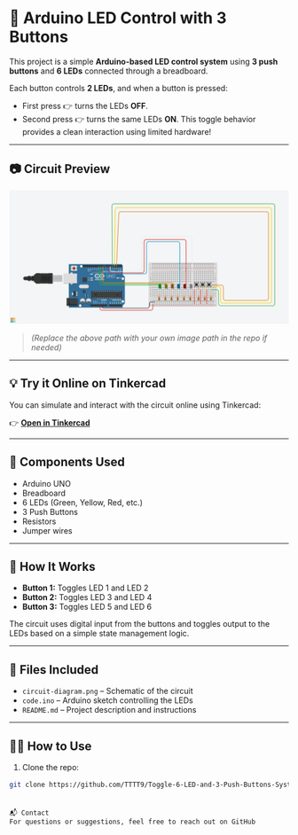 # 🔌 Arduino LED Control with 3 Buttons

This project is a simple **Arduino-based LED control system** using **3 push buttons** and **6 LEDs** connected through a breadboard.

Each button controls **2 LEDs**, and when a button is pressed:
- First press 👉 turns the LEDs **OFF**.
- Second press 👉 turns the same LEDs **ON**.
This toggle behavior provides a clean interaction using limited hardware!

---

## 📷 Circuit Preview

![Circuit Design](Toggle%206%20LED%20and%203%20Push%20Buttons%20System%20Using%20Arduino.png)

> *(Replace the above path with your own image path in the repo if needed)*

---

## 💡 Try it Online on Tinkercad

You can simulate and interact with the circuit online using Tinkercad:

👉 **[Open in Tinkercad](https://www.tinkercad.com/things/2LjdCgTWgLH-toggle-6-led-and-3-push-buttons-system-using-arduino?sharecode=5-GmaZhDPVMmS_iglEOIBNqjl3JkC33ojW25t5hQPAs)**

---

## 🧰 Components Used

- Arduino UNO
- Breadboard
- 6 LEDs (Green, Yellow, Red, etc.)
- 3 Push Buttons
- Resistors
- Jumper wires

---

## 🧠 How It Works

- **Button 1:** Toggles LED 1 and LED 2  
- **Button 2:** Toggles LED 3 and LED 4  
- **Button 3:** Toggles LED 5 and LED 6

The circuit uses digital input from the buttons and toggles output to the LEDs based on a simple state management logic.

---

## 📂 Files Included

- `circuit-diagram.png` – Schematic of the circuit  
- `code.ino` – Arduino sketch controlling the LEDs  
- `README.md` – Project description and instructions

---

## 👨‍💻 How to Use

1. Clone the repo:

```bash
git clone https://github.com/TTTT9/Toggle-6-LED-and-3-Push-Buttons-System-Using-Arduino.git


📬 Contact
For questions or suggestions, feel free to reach out on GitHub
